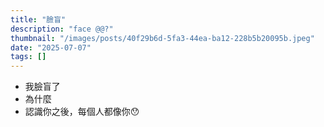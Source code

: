 ```yaml
---
title: "臉盲"
description: "face @@?"
thumbnail: "/images/posts/40f29b6d-5fa3-44ea-ba12-228b5b20095b.jpeg"
date: "2025-07-07"
tags: []
---
```

- 我臉盲了
- 為什麼
- 認識你之後，每個人都像你😯
